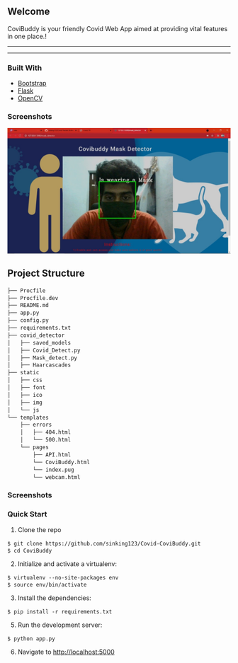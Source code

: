 ## Welcome

CoviBuddy is your friendly Covid Web App aimed at providing vital features in one place.!

<hr>

<hr>

### Built With
* [Bootstrap](https://getbootstrap.com)
* [Flask](https://flask.palletsprojects.com/en/2.0.x/)
* [OpenCV](https://docs.opencv.org/4.5.2/d6/d00/tutorial_py_root.html)


### Screenshots
![Covid_Mask_Detector](https://github.com/sinking8/Covi-Buddy/blob/main/screenshots/face_mask.jpeg)

Project Structure
--------

  ```sh
  ├── Procfile
  ├── Procfile.dev
  ├── README.md
  ├── app.py
  ├── config.py
  ├── requirements.txt
  ├── covid_detector
  │   ├── saved_models
  │   ├── Covid_Detect.py
  │   ├── Mask_detect.py
  │   ├── Haarcascades
  ├── static
  │   ├── css
  │   ├── font
  │   ├── ico
  │   ├── img
  │   └── js
  └── templates
      ├── errors
      │   ├── 404.html
      │   └── 500.html
      └── pages
          ├── API.html
          └── CoviBuddy.html
          └── index.pug
          └── webcam.html
  ```


### Screenshots




### Quick Start

1. Clone the repo
  ```
  $ git clone https://github.com/sinking123/Covid-CoviBuddy.git
  $ cd CoviBuddy
  ```

2. Initialize and activate a virtualenv:
  ```
  $ virtualenv --no-site-packages env
  $ source env/bin/activate
  ```

3. Install the dependencies:
  ```
  $ pip install -r requirements.txt
  ```

5. Run the development server:
  ```
  $ python app.py
  ```

6. Navigate to [http://localhost:5000](http://localhost:5000)

